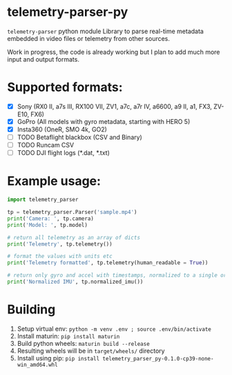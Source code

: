 # telemetry-parser-py
`telemetry-parser` python module
Library to parse real-time metadata embedded in video files or telemetry from other sources.

Work in progress, the code is already working but I plan to add much more input and output formats.

# Supported formats:
- [x] Sony (RX0 II, a7s III, RX100 VII, ZV1, a7c, a7r IV, a6600, a9 II, a1, FX3, ZV-E10, FX6)
- [x] GoPro (All models with gyro metadata, starting with HERO 5)
- [x] Insta360 (OneR, SMO 4k, GO2)
- [ ] TODO Betaflight blackbox (CSV and Binary)
- [ ] TODO Runcam CSV
- [ ] TODO DJI flight logs (*.dat, *.txt)

# Example usage:
```python
import telemetry_parser

tp = telemetry_parser.Parser('sample.mp4')
print('Camera: ', tp.camera)
print('Model: ', tp.model)

# return all telemetry as an array of dicts
print('Telemetry', tp.telemetry()) 

# format the values with units etc
print('Telemetry formatted', tp.telemetry(human_readable = True)) 

# return only gyro and accel with timestamps, normalized to a single orientation and scaled to deg/s and m/s2
print('Normalized IMU', tp.normalized_imu()) 
```

# Building
1. Setup virtual env: `python -m venv .env ; source .env/bin/activate`
2. Install maturin: `pip install maturin`
2. Build python wheels: `maturin build --release`
3. Resulting wheels will be in `target/wheels/` directory
4. Install using pip: `pip install telemetry_parser_py-0.1.0-cp39-none-win_amd64.whl`